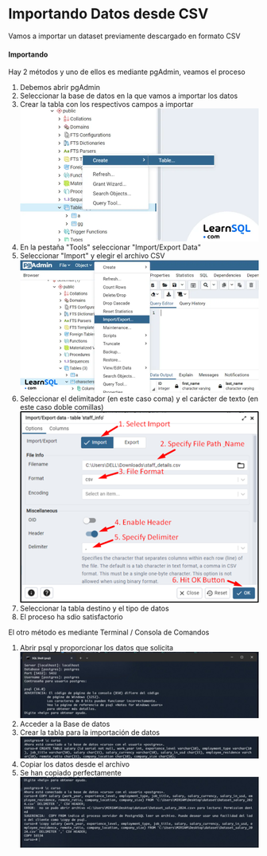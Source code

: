 # Importando Datos desde CSV
Vamos a importar un dataset previamente descargado en formato CSV


#### Importando
Hay 2 métodos y uno de ellos es mediante pgAdmin, veamos el proceso

1. Debemos abrir pgAdmin
2. Seleccionar la base de datos en la que vamos a importar los datos
3. Crear la tabla con los respectivos campos a importar
![tabla](tabla.png)
4. En la pestaña "Tools" seleccionar "Import/Export Data"
5. Seleccionar "Import" y elegir el archivo CSV
![importar](importar.png)
6. Seleccionar el delimitador (en este caso coma) y el carácter de texto (en este caso doble comillas)
![pasos](pasos.png)
7. Seleccionar la tabla destino y el tipo de datos 
8. El proceso ha sdio satisfactorio




El otro método es mediante Terminal / Consola de Comandos

1. Abrir psql y proporcionar los datos que solicita
![psql](psql.jpg)
2. Acceder a la Base de datos
3. Crear la tabla para la importación de datos
![tabla](tabla_psql.jpg)
4. Copiar los datos desde el archivo
5. Se han copiado perfectamente
![copiar](copy_tabla.jpg)

